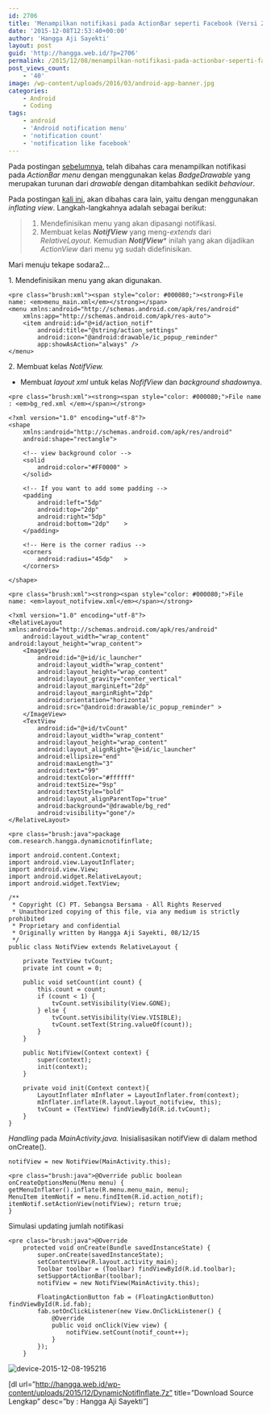 ```yaml
---
id: 2706
title: 'Menampilkan notifikasi pada ActionBar seperti Facebook (Versi 2)'
date: '2015-12-08T12:53:40+00:00'
author: 'Hangga Aji Sayekti'
layout: post
guid: 'http://hangga.web.id/?p=2706'
permalink: /2015/12/08/menampilkan-notifikasi-pada-actionbar-seperti-facebook-versi-2/
post_views_count:
    - '40'
image: /wp-content/uploads/2016/03/android-app-banner.jpg
categories:
    - Android
    - Coding
tags:
    - android
    - 'Android notification menu'
    - 'notification count'
    - 'notification like facebook'
---
```


Pada postingan [sebelumnya](http://hangga.web.id/2015/12/07/menampilkan-jumlah-notifikasi-pada-item-menu-actionbar-seperti-facebook/), telah dibahas cara menampilkan notifikasi pada *ActionBar menu* dengan menggunakan kelas *BadgeDrawable* yang merupakan turunan dari *drawable* dengan ditambahkan sedikit *behaviour*.

Pada postingan [kali ini](http://hangga.web.id/2015/12/08/menampilkan-notifikasi-pada-actionbar-seperti-facebook-versi-2/), akan dibahas cara lain, yaitu dengan menggunakan *inflating view*. Langkah-langkahnya adalah sebagai berikut:

> 1. Mendefinisikan menu yang akan dipasangi notifikasi.
> 2. Membuat kelas ***NotifView*** yang meng-*extends* dari *RelativeLayout.* Kemudian ***NotifView**** inilah yang akan dijadikan *ActionView* dari menu yg sudah didefinisikan.

Mari menuju tekape sodara2…

1\. Mendefinisikan menu yang akan digunakan.

```
<pre class="brush:xml"><span style="color: #000080;"><strong>File name: <em>menu_main.xml</em></strong></span>
<menu xmlns:android="http://schemas.android.com/apk/res/android"
    xmlns:app="http://schemas.android.com/apk/res-auto">
    <item android:id="@+id/action_notif"
        android:title="@string/action_settings"
        android:icon="@android:drawable/ic_popup_reminder"
        app:showAsAction="always" />
</menu>
```

2\. Membuat kelas *NotifView.*

- Membuat *layout xml* untuk kelas *NofifView* dan *background shadow*nya.

```
<pre class="brush:xml"><strong><span style="color: #000080;">File name : <em>bg_red.xml </em></span></strong>

<?xml version="1.0" encoding="utf-8"?>
<shape
    xmlns:android="http://schemas.android.com/apk/res/android"
    android:shape="rectangle">

    <!-- view background color -->
    <solid
        android:color="#FF0000" >
    </solid>

    <!-- If you want to add some padding -->
    <padding
        android:left="5dp"
        android:top="2dp"
        android:right="5dp"
        android:bottom="2dp"    >
    </padding>

    <!-- Here is the corner radius -->
    <corners
        android:radius="45dp"   >
    </corners>

</shape>
```

```
<pre class="brush:xml"><strong><span style="color: #000080;">File name: <em>layout_notifview.xml</em></span></strong>

<?xml version="1.0" encoding="utf-8"?>
<RelativeLayout xmlns:android="http://schemas.android.com/apk/res/android"
    android:layout_width="wrap_content" android:layout_height="wrap_content">
    <ImageView
        android:id="@+id/ic_launcher"
        android:layout_width="wrap_content"
        android:layout_height="wrap_content"
        android:layout_gravity="center_vertical"
        android:layout_marginLeft="2dp"
        android:layout_marginRight="2dp"
        android:orientation="horizontal"
        android:src="@android:drawable/ic_popup_reminder" >
    </ImageView>
    <TextView
        android:id="@+id/tvCount"
        android:layout_width="wrap_content"
        android:layout_height="wrap_content"
        android:layout_alignRight="@+id/ic_launcher"
        android:ellipsize="end"
        android:maxLength="3"
        android:text="99"
        android:textColor="#ffffff"
        android:textSize="9sp"
        android:textStyle="bold"
        android:layout_alignParentTop="true"
        android:background="@drawable/bg_red"
        android:visibility="gone"/>
</RelativeLayout>
```

```
<pre class="brush:java">package com.research.hangga.dynamicnotifinflate;

import android.content.Context;
import android.view.LayoutInflater;
import android.view.View;
import android.widget.RelativeLayout;
import android.widget.TextView;

/**
 * Copyright (C) PT. Sebangsa Bersama - All Rights Reserved
 * Unauthorized copying of this file, via any medium is strictly prohibited
 * Proprietary and confidential
 * Originally written by Hangga Aji Sayekti, 08/12/15
 */
public class NotifView extends RelativeLayout {

    private TextView tvCount;
    private int count = 0;

    public void setCount(int count) {
        this.count = count;
        if (count < 1) {
            tvCount.setVisibility(View.GONE);
        } else {
            tvCount.setVisibility(View.VISIBLE);
            tvCount.setText(String.valueOf(count));
        }
    }

    public NotifView(Context context) {
        super(context);
        init(context);
    }

    private void init(Context context){
        LayoutInflater mInflater = LayoutInflater.from(context);
        mInflater.inflate(R.layout.layout_notifview, this);
        tvCount = (TextView) findViewById(R.id.tvCount);
    }
}
```

*Handling* pada *MainActivity.java.* Inisialisasikan notifView di dalam method onCreate().

```
notifView = new NotifView(MainActivity.this);
```

```
<pre class="brush:java">@Override public boolean onCreateOptionsMenu(Menu menu) {   getMenuInflater().inflate(R.menu.menu_main, menu); 
MenuItem itemNotif = menu.findItem(R.id.action_notif); itemNotif.setActionView(notifView); return true; 
}
```

Simulasi updating jumlah notifikasi

```
<pre class="brush:java">@Override
    protected void onCreate(Bundle savedInstanceState) {
        super.onCreate(savedInstanceState);
        setContentView(R.layout.activity_main);
        Toolbar toolbar = (Toolbar) findViewById(R.id.toolbar);
        setSupportActionBar(toolbar);
        notifView = new NotifView(MainActivity.this);

        FloatingActionButton fab = (FloatingActionButton) findViewById(R.id.fab);
        fab.setOnClickListener(new View.OnClickListener() {
            @Override
            public void onClick(View view) {
                notifView.setCount(notif_count++);
            }
        });
    }
```

![device-2015-12-08-195216](http://hangga.web.id/wp-content/uploads/2015/12/device-2015-12-08-195216-510x808.png)

\[dl url=”http://hangga.web.id/wp-content/uploads/2015/12/DynamicNotifInflate.7z” title=”Download Source Lengkap” desc=”by : Hangga Aji Sayekti”\]